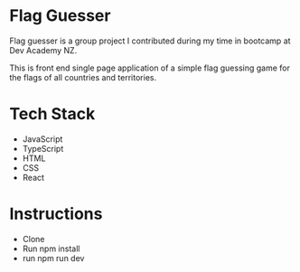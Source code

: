 # Flag Guesser
Flag guesser is a group project I contributed during my time in bootcamp at Dev Academy NZ.

This is front end single page application of a simple flag guessing game for the flags of all countries and territories.

# Tech Stack
* JavaScript
* TypeScript
* HTML
* CSS
* React

# Instructions
* Clone 
* Run npm install
* run npm run dev